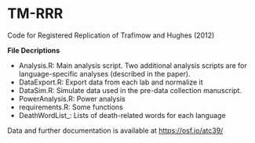 # TM-RRR
Code for Registered Replication of Trafimow and Hughes (2012)

**File Decriptions**
- Analysis.R: Main analysis script. Two additional analysis scripts are for language-specific analyses (described in the paper).
- DataExport.R: Export data from each lab and normalize it
- DataSim.R: Simulate data used in the pre-data collection manuscript.
- PowerAnalysis.R: Power analysis
- requirements.R: Some functions
- DeathWordList_: Lists of death-related words for each language


Data and further documentation is available at https://osf.io/atc39/
